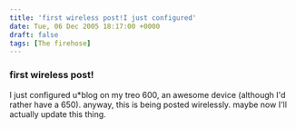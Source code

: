 ```yaml
---
title: 'first wireless post!I just configured'
date: Tue, 06 Dec 2005 18:17:00 +0000
draft: false
tags: [The firehose]
---
```


### first wireless post!

I just configured u\*blog on my treo 600, an awesome device (although I'd rather have a 650). anyway, this is being posted wirelessly. maybe now I'll actually update this thing.